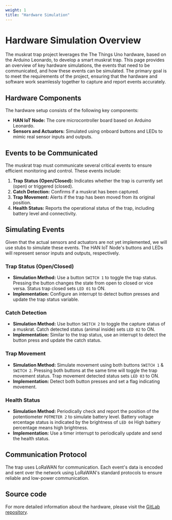 ```yaml
---
weight: 1
title: "Hardware Simulation"
---
```

# Hardware Simulation Overview
The muskrat trap project leverages the The Things Uno hardware, based on the Arduino Leonardo, to develop a smart
muskrat trap.
This page provides an overview of key hardware simulations, the events that need to be communicated, and how these
events can be simulated.
The primary goal is to meet the requirements of the project, ensuring that the hardware and software work seamlessly together to capture and report events accurately.

## Hardware Components
The hardware setup consists of the following key components:
- **HAN IoT Node:** The core microcontroller board based on Arduino Leonardo.
- **Sensors and Actuators:** Simulated using onboard buttons and LEDs to mimic real sensor inputs and outputs.

## Events to be Communicated
The muskrat trap must communicate several critical events to ensure efficient monitoring and control. These events include:
1. **Trap Status (Open/Closed):** Indicates whether the trap is currently set (open) or triggered (closed).
2. **Catch Detection:** Confirms if a muskrat has been captured.
3. **Trap Movement:** Alerts if the trap has been moved from its original position.
4. **Health Status:** Reports the operational status of the trap, including battery level and connectivity.

## Simulating Events
Given that the actual sensors and actuators are not yet implemented, we will use stubs to simulate these events. The HAN IoT Node's buttons and LEDs will represent sensor inputs and outputs, respectively.

### Trap Status (Open/Closed)
- **Simulation Method:** Use a button `SWITCH 1` to toggle the trap status. Pressing the button changes the state from open to
  closed or vice versa. Status trap closed sets `LED 01` to ON.
- **Implementation:** Configure an interrupt to detect button presses and update the trap status variable.

### Catch Detection
- **Simulation Method:** Use button `SWITCH 2` to toggle the capture status of a muskrat. Catch detected status (animal inside) sets `LED 02` to ON.
- **Implementation:** Similar to the trap status, use an interrupt to detect the button press and update the catch status.

### Trap Movement
- **Simulation Method:** Simulate movement using both buttons `SWITCH 1` & `SWITCH 2`. Pressing both buttons at the same
  time will toggle the trap movement status. Trap movement detected status sets `LED 03` to ON.
- **Implementation:** Detect both button presses and set a flag indicating movement.

### Health Status
- **Simulation Method:** Periodically check and report the position of the potentiometer `POTMETER 2` to simulate battery
  level. Battery voltage ercentage status is indicated by the brightness of `LED 04` High battery percentage means high brightness.
- **Implementation:** Use a timer interrupt to periodically update and send the health status.

## Communication Protocol
The trap uses LoRaWAN for communication. Each event's data is encoded and sent over the network using LoRaWAN's standard protocols to ensure reliable and low-power communication.

## Source code
For more detailed information about the hardware, please visit the [GitLab
repository](https://gitlab.com/wlgrw/han-iot-node).
